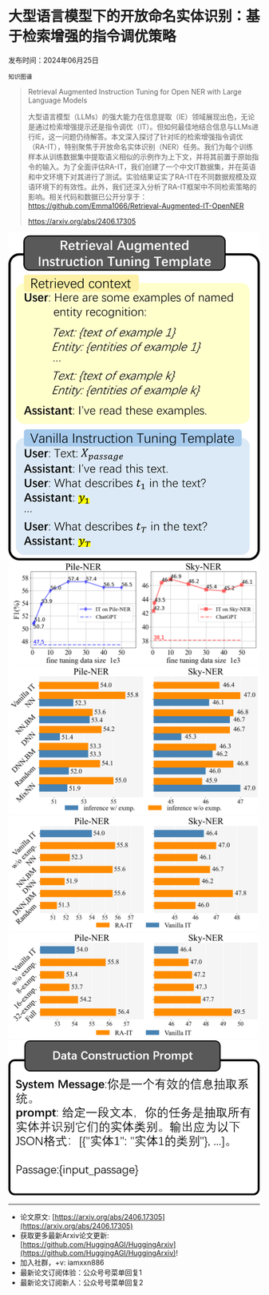 # 大型语言模型下的开放命名实体识别：基于检索增强的指令调优策略
发布时间：2024年06月25日

`知识图谱`
> Retrieval Augmented Instruction Tuning for Open NER with Large Language Models
>
> 大型语言模型（LLMs）的强大能力在信息提取（IE）领域展现出色，无论是通过检索增强提示还是指令调优（IT）。但如何最佳地结合信息与LLMs进行IE，这一问题仍待解答。本文深入探讨了针对IE的检索增强指令调优（RA-IT），特别聚焦于开放命名实体识别（NER）任务。我们为每个训练样本从训练数据集中提取语义相似的示例作为上下文，并将其前置于原始指令的输入。为了全面评估RA-IT，我们创建了一个中文IT数据集，并在英语和中文环境下对其进行了测试。实验结果证实了RA-IT在不同数据规模及双语环境下的有效性。此外，我们还深入分析了RA-IT框架中不同检索策略的影响。相关代码和数据已公开分享于：https://github.com/Emma1066/Retrieval-Augmented-IT-OpenNER
>
> https://arxiv.org/abs/2406.17305

![](https://raw.githubusercontent.com/HuggingAGI/HuggingArxiv/main/paper_images/2406.17305/method_0616.png)
![](https://raw.githubusercontent.com/HuggingAGI/HuggingArxiv/main/paper_images/2406.17305/x1.png)
![](https://raw.githubusercontent.com/HuggingAGI/HuggingArxiv/main/paper_images/2406.17305/x2.png)
![](https://raw.githubusercontent.com/HuggingAGI/HuggingArxiv/main/paper_images/2406.17305/x3.png)
![](https://raw.githubusercontent.com/HuggingAGI/HuggingArxiv/main/paper_images/2406.17305/x4.png)
![](https://raw.githubusercontent.com/HuggingAGI/HuggingArxiv/main/paper_images/2406.17305/zh_data_construction_prompt.png)

<hr />

- 论文原文: [https://arxiv.org/abs/2406.17305](https://arxiv.org/abs/2406.17305)
- 获取更多最新Arxiv论文更新: [https://github.com/HuggingAGI/HuggingArxiv](https://github.com/HuggingAGI/HuggingArxiv)!
- 加入社群，+v: iamxxn886
- 最新论文订阅体验：公众号号菜单回复1
- 最新论文订阅新人：公众号号菜单回复2